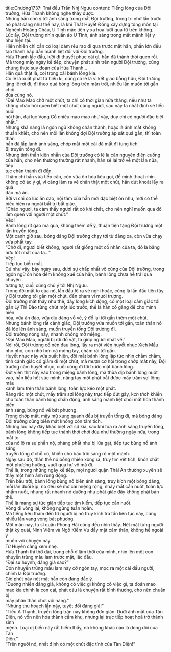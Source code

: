 title:Chương1737: Trai đểu Trần Nhị Ngưu
content:
Tiếng lòng của Đội trưởng, Hứa Thanh không nghe thấy được.<br>Nhưng hắn chú ý tới ánh sáng trong mắt Đội trưởng, trong trí nhớ lần trước<br>nó phát sáng như thế này, là khi Thất Huyết Đồng xây dựng tông môn tại<br>Nghênh Hoàng Châu, U Tinh mặc tiên y xa hoa lướt qua từ trên không.<br>Lúc ấy, Đội trưởng nhìn quần áo U Tinh, ánh sáng trong mắt mãnh liệt y<br>như hiện tại.<br>Hiển nhiên chỉ cần có loại dám rêu rao đi qua trước mặt hắn, phần lớn đều<br>tạo thành hấp dẫn mãnh liệt đối với Đội trưởng.<br>Hứa Thanh lắc đầu, lười đi thuyết phục cái gì, hắn đã thành thói quen rồi.<br>Mà trong mấy ngày kế tiếp, chuyện phát sinh trên người Đội trưởng, cũng<br>chứng thực suy đoán của Hứa Thanh…<br>Hắn quả thật là, coi trọng cái bánh lông kia.<br>Có lẽ là xuất phát từ hiếu kì, cũng có lẽ là vì kết giao bằng hữu, Đội trưởng<br>lặng lẽ rời đi, đi theo quả bóng lông trên màn trời, nhiều lần muốn tới gần chơi<br>đùa cùng nó.<br>“Đại Mao Mao chờ một chút, ta chỉ có thời gian nửa tháng, nếu như ta<br>không chào hỏi quen biết một chút cùng ngươi, sau này ta nhất định sẽ tiếc nuối<br>hối hận, đại lục Vọng Cổ nhiều mao mao như vậy, duy chỉ có ngươi đặc biệt<br>nhất.”<br>Nhưng khả năng là ngôn ngữ không chân thành, hoặc là ánh mắt không<br>thuần khiết, cho nên mỗi lần không đợi Đội trưởng áp sát quá gần, thì toàn thân<br>hắn đã lấp lánh ánh sáng, chớp mắt một cái đã mất đi tung tích.<br>Bị truyền tống đi.<br>Nhưng tinh thần kiên nhẫn của Đội trưởng có lẽ là căn nguyên điên cuồng<br>của hắn, cho nên thường thường rất nhanh, hắn sẽ lại trở về một lần nữa, tiếp<br>tục chân thành đi đến.<br>Thậm chí hắn vừa tiếp cận, còn vừa ôn hòa kêu gọi, để mình thoạt nhìn<br>không có ác ý gì, vì càng làm ra vẻ chân thật một chút, hắn dứt khoát lấy ra quả<br>đào mà ăn.<br>Bởi vì chỉ có lúc ăn đào, nội tâm của hắn mới đặc biệt ôn nhu, mới có thể<br>biểu hiện ra ngoài bất tri bất giác.<br>“Chào ngươi, ta cảm thấy ngươi rất có khí chất, cho nên nghĩ muốn qua đó<br>làm quen với ngươi một chút.”<br>Vèo!<br>Bánh lông rít gào mà qua, không thèm để ý, thuận tiện tặng Đội trưởng một<br>lần truyền tống.<br>Một canh giờ sau, bóng dáng Đội trưởng chạy tới từ đằng xa, còn vừa chạy<br>vừa phất tay.<br>“Chớ đi, ngươi biết không, ngươi rất giống một cố nhân của ta, đó là bằng<br>hữu tốt nhất của ta…”<br>Vèo!<br>Tiếp tục biến mất.<br>Cứ như vậy, bảy ngày sau, dưới sự chấp nhất vô cùng của Đội trưởng, trong<br>ngôn ngữ ôn hòa đếm không xuể của hắn, bánh lông chưa hề trải qua chuyện<br>tương tự, cuối cùng chú ý tới Nhị Ngưu.<br>Trong đôi mắt to của nó, lần đầu lộ ra vẻ nghi hoặc, cũng là lần đầu tiên tùy<br>ý Đội trưởng tới gần một chút, đến phạm vi mười trượng.<br>Đội trưởng mắt thấy như thế, đáy lòng kích động, có một loại cảm giác tới<br>gần Lý Thi Đào từng chút một lúc trước, thế là hắn cố gắng để cho mình hiền<br>hòa, vừa ăn đào, vừa dịu dàng vỗ về, ý đồ lại tới gần thêm một chút.<br>Nhưng bánh lông rất cảnh giác, Đội trưởng vừa muốn tới gần, toàn thân nó<br>đã lóe lên ánh sáng, muốn truyền tống Đội trưởng đi.<br>Đội trưởng nóng nảy, nhanh chóng mở miệng.<br>“Đại Mao Mao, ngươi bị rơi đồ vật, ta giúp ngươi nhặt về.”<br>Nói rồi, Đội trưởng cố nén đau lòng, lấy ra một viên huyết nhục Xích Mẫu<br>nho nhỏ, còn nhỏ hơn cả móng tay, chậm rãi tới gần.<br>Huyết nhục này vừa xuất hiện, đôi mắt bánh lông lập tức nhìn chằm chằm,<br>tính cảnh giác có giảm đi một chút, mà mượn cơ hội trong chớp mắt này, Đội<br>trưởng cầm huyết nhục, cuối cùng đi tới trước mặt bánh lông.<br>Đút viên thịt này vào trong miệng bánh lông, mà thừa dịp bánh lông nuốt<br>vào, hắn liều hết sức mình, nâng tay một phát bắt được mấy trăm sợi lông màu<br>xanh lam trên thân bánh lông, toàn lực kéo một phát.<br>Răng rắc một chút, mấy trăm sợi lông này trực tiếp đứt gãy, k*ch th*ch khiến<br>cho toàn thân bánh lông chấn động, ánh sáng mãnh liệt chói mắt hóa thành biển<br>ánh sáng, bùng nổ về bát phương.<br>Trong chớp mắt, mây mù xung quanh đều bị truyền tống đi, mà bóng dáng<br>Đội trưởng cũng biến mất không còn tăm tích.<br>Nhưng lúc này đây khác biệt với sd kia, sau khi tỏa ra ánh sáng truyền tống,<br>bánh lông không tiếp tục thảnh thơi chơi đùa như thường ngày nữa, trong mắt to<br>của nó lộ ra sự phẫn nộ, phảng phất như bị lừa gạt, tiếp tục bùng nổ ánh sáng<br>truyền tống ở chỗ cũ, khiến cho bầu trời sáng rõ một mảnh.<br>Ngay sau đó, thân thể nó bỗng nhiên xông ra, truy tìm vết tích, khóa chặt<br>một phương hướng, vượt qua hư vô mà đi.<br>Thế là, trong những ngày kế tiếp, mọi người quận Thái An thường xuyên sẽ<br>thấy một hình ảnh rung động.<br>Trên bầu trời, bánh lông bùng nổ biển ánh sáng, truy kích một bóng dáng,<br>mỗi lần đuổi kịp, nó đều sẽ mở cái miệng rộng, nháy mắt cắn nuốt, toàn lực<br>nhấm nuốt, nhưng rất nhanh nó dường như phát giác đây không phải bản thể.<br>Thế là mang sự tức giận tiếp tục tìm kiếm, tiếp tục cắn nuốt.<br>Vòng đi vòng lại, không ngừng tuần hoàn.<br>Mà tiếng kêu thảm đến từ người bị nó truy kích tra tấn liên tục này, cũng<br>nhiều lần vang vọng bát phương.<br>Một màn này, tu sĩ quận Phong Hải cũng đều nhìn thấy. Nét mặt từng người<br>thật kỳ quái, Ninh Viêm và Ngô Kiếm Vu đầy mặt cảm thán, không hề ngoài ý<br>muốn với chuyện này.<br>Tử Huyền càng xem nhẹ.<br>Hứa Thanh thì thở dài, trong chỗ ở lâm thời của mình, nhìn lên một con<br>nhuyễn trùng màu lam trước mặt, lắc đầu.<br>“Đại sư huynh, đáng giá sao?”<br>Con nhuyễn trùng màu lam này cỡ ngón tay, mọc ra một cái đầu người,<br>chính là Đội trưởng.<br>Giờ phút này nét mặt hắn còn đang đắc ý.<br>“Đương nhiên đáng giá, không có việc gì không có việc gì, ta đoán mao<br>mao kia chính là con cái, phát cáu là chuyện rất bình thường, cho nên chuẩn bị<br>mấy phân thân chơi với nàng.”<br>“Nhưng thu hoạch lần này, tuyệt đối đáng giá!”<br>“Tiểu A Thanh, truyền tống trận này không đơn giản. Dưới ánh mắt của Tàn<br>Diện, nó vốn nên hóa thành cấm khu, nhưng lại trực tiếp hoạt hoá trở thành sinh<br>mệnh. Loại dị biến này rất hiếm thấy, nó không khác nào là dòng dõi của Tàn<br>Diện.”<br>“Trên người nó, nhất định có một chút đặc tính của Tàn Diện!”